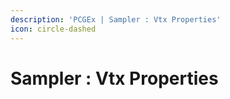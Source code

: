 ```yaml
---
description: 'PCGEx | Sampler : Vtx Properties'
icon: circle-dashed
---
```


# Sampler : Vtx Properties

